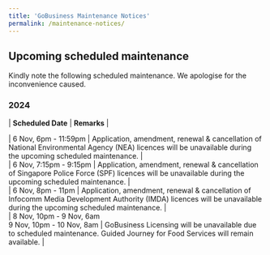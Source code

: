```yaml
---
title: 'GoBusiness Maintenance Notices'
permalink: /maintenance-notices/
---
```


## Upcoming scheduled maintenance

Kindly note the following scheduled maintenance. We apologise for the inconvenience caused. 


### 2024 

| **Scheduled Date** | **Remarks** |  


         
| 6 Nov, 6pm - 11:59pm | Application, amendment, renewal & cancellation of National Environmental Agency (NEA) licences will be unavailable during the upcoming scheduled maintenance. |     
| 6 Nov, 7:15pm - 9:15pm | Application, amendment, renewal & cancellation of Singapore Police Force (SPF) licences will be unavailable during the upcoming scheduled maintenance. |      
| 6 Nov, 8pm - 11pm | Application, amendment, renewal & cancellation of Infocomm Media Development Authority (IMDA) licences will be unavailable during the upcoming scheduled maintenance. |      
| 8 Nov, 10pm - 9 Nov, 6am<br>9 Nov, 10pm - 10 Nov, 8am | GoBusiness Licensing will be unavailable due to scheduled maintenance. Guided Journey for Food Services will remain available. |    




<script src="/jquery/jquery.min.js"></script> <script src="/jquery/resize-tables.js"></script>
